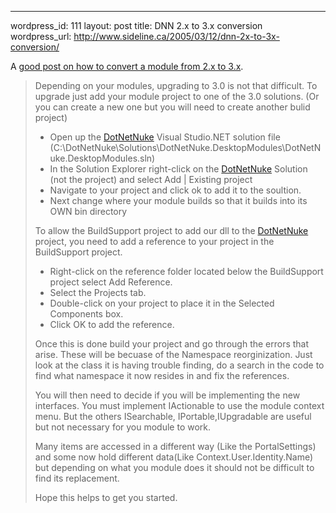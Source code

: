 --- 
wordpress_id: 111
layout: post
title: DNN 2.x to 3.x conversion
wordpress_url: http://www.sideline.ca/2005/03/12/dnn-2x-to-3x-conversion/

<p>A <a href="http://asp.net/Forums/ShowPost.aspx'tabindex=1&amp;amp;PostID=800721">good post on how to convert a module from 2.x to 3.x</a>.</p>

>Depending on your modules, upgrading to 3.0 is not that difficult. To upgrade just add your module project to one of the 3.0 solutions. (Or you can create a new one but you will need to create another bulid project)
>	
>* Open up the <a title="" href="http://www.dotnetnuke.com">DotNetNuke</a> Visual Studio.NET solution file (C:\DotNetNuke\Solutions\DotNetNuke.DesktopModules\DotNetNuke.DesktopModules.sln) 
>* In the Solution Explorer right-click on the <a title="" href="http://www.dotnetnuke.com">DotNetNuke</a> Solution (not the project) and select Add | Existing project 
>* Navigate to your project and click ok to add it to the soultion. 
>* Next change where your module builds so that it builds into its OWN bin directory 
>
>To allow the BuildSupport project to add our dll to the <a title="" href="http://www.dotnetnuke.com">DotNetNuke</a> project, you need to add a reference to your project in the BuildSupport project. 
>
>* Right-click on the reference folder located below the BuildSupport project select Add Reference. 
>* Select the Projects tab. 
>* Double-click on your project to place it in the Selected Components box. 
>* Click OK to add the reference. 
>
>Once this is done build your project and go through the errors that arise. These will be becuase of the Namespace reorginization. Just look at the class it is having trouble finding, do a search in the code to find what namespace it now resides in and fix the references. 
>
>You will then need to decide if you will be implementing the new interfaces. You must implement IActionable to use the module context menu. But the others ISearchable, IPortable,IUpgradable are useful but not necessary for you module to work. 
>
>Many items are accessed in a different way (Like the PortalSettings) and some now hold different data(Like Context.User.Identity.Name) but depending on what you module does it should not be difficult to find its replacement. 
>
>Hope this helps to get you started. 
